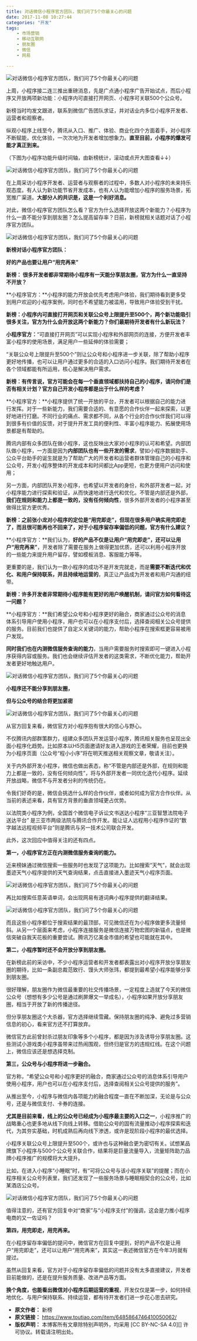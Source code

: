 ```yaml
---
title: 对话微信小程序官方团队，我们问了5个你最关心的问题
date: 2017-11-08 10:27:44
categories: "开发"
tags:
	- 市场营销
	- 移动互联网
	- 朋友圈
	- 微信
	- 网易

---
```


![对话微信小程序官方团队，我们问了5个你最关心的问题][5]

上周，小程序接二连三推出重磅消息，先是广点通小程序广告开始试点，而后小程序又开放两项新功能：小程序内可直接打开网页、小程序可关联500个公众号。

新榜当时均发文跟进，联系到微信广告团队求证，并对话业内多位小程序开发者、运营者和观察者。

纵观小程序上线至今，腾讯从入口、推广、体验、商业化四个方面着手，对小程序不断赋能，优化体验，一次次地为开发者增加想象力。**直至目前，小程序的爆发可能才真正到来。**

（下图为小程序功能升级时间轴，由新榜统计，滚动或点开大图查看↓↓）

![对话微信小程序官方团队，我们问了5个你最关心的问题][5 1]

在上周采访小程序开发者、运营者与观察者的过程中，多数人对小程序的未来持乐观态度。有人认为新功能节省开发成本，也有人认为能增加小程序的服务场景，拓宽推广渠道。**大部分人的共识是，这是一个利好消息。**

对此，微信小程序官方团队怎么看？官方为什么选择开放这两个新能力？小程序为什么一直不能分享到朋友圈？怎么提高留存率？日前，新榜就相关话题对话了小程序官方团队。

![对话微信小程序官方团队，我们问了5个你最关心的问题][5 2]

**新榜对话小程序官方团队：**

**好的产品也要让用户“用完再来”**

**新榜： 很多开发者都非常期待小程序有一天能分享朋友圈，官方为什么一直坚持不开放？**

**小程序官方：**小程序的能力开放会优先考虑用户体验，我们期待看到更多受到用户欢迎的小程序案例，同时也不希望能力被滥用，导致用户体验受到干扰。

**新榜：小程序内可直接打开网页和关联公众号上限提升至500个，两个新功能吸引很多关注，官方为什么会开放这两个新能力？你们最期待开发者有什么新玩法？**

**小程序官方：**“可直接打开网页”可以实现小程序和外部网页的连接，方便开发者丰富小程序的使用场景，满足用户一些延伸的体验需要；

“关联公众号上限提升至500个”则让公众号和小程序进一步关联，除了帮助小程序更好地传播，也可以让用户通过更多的合适的入口访问小程序。我们期待开发者在各个领域都能有所运用，核心是解决用户需求。

**新榜：有传言说，官方可能会在每一个垂直领域都扶持自己的小程序，请问你们是否有相关计划？官方自己开发小程序都是出于什么样的考虑？**

**小程序官方：**小程序提供了统一开放的平台，开发者可以根据自己的能力进行发挥。对于一些新能力，我们需要合适的、有意愿的合作伙伴一起来探索，以更好地进行打磨。不同行业的痛点、需求都不同，从各个行业的合作伙伴我们可以得到很多有价值的反馈，对于提升开发工具的便利性、丰富小程序能力、拓展使用场景都是有帮助的。

腾讯内部有众多团队在做小程序，这也反映出大家对小程序的认可和希望。内部团队做小程序，一方面是因为**内部团队也有一些开发的需求**，譬如小程序数据助手、公众平台助手的诞生就是为了帮助广大的开发者和运营者群体管理自己的小程序和公众号，开发小程序整体的开发成本和时间都比App更短，也更方便用户访问和使用；

另一方面，内部团队开发小程序，也希望以开发者的身份，和外部开发者一起，对小程序能力进行探索和验证，从而快速地进行迭代和优化。不管是内部还是外部，**我们在规则和能力上都是一致的，没有任何倾向性**，很多外部开发者的小程序甚至做得比官方更优秀。

**新榜：之前张小龙对小程序的定位是“用完即走”，但现在很多用户确实用完即走了，而且很可能再也不回来了，对于小程序留存率偏低的问题，官方有什么建议？**

**小程序官方：**我们认为，**好的产品不仅是让用户“用完即走”，还可以让用户“用完再来”**，开发者除了需要在服务上做得更加优质，还可以利用小程序开放的一些能力来提升用户留存，譬如模板消息、客服能力等等。

更重要的是，我们认为一款小程序的成功不是开发完就走，而是**需要不断迭代和优化、和用户保持联系，并且持续地运营的**，真正让产品成为开发者和用户沟通的纽带。

**新榜：许多开发者非常期待小程序能有更好的用户唤醒机制，请问官方如何看待这一问题？**

**小程序官方：**我们希望公众号和小程序更好的融合，商家通过公众号的消息体系引导用户使用小程序，用户也可以在小程序支付后，选择查阅相关公众号提供的服务。目前我们也提供了自定义关键词的能力，帮助小程序在搜索框更容易被用户发现。

**同时我们也在内测微信服务查询的能力**，当用户需要服务时搜索即可一键进入小程序获得内容或服务。我们也会继续评估开发者的这类需求，不断优化能力，帮助开发者更好地触达用户。

![对话微信小程序官方团队，我们问了5个你最关心的问题][5 2]

**小程序还不能分享到朋友圈，**

**但与公众号的结合将更加紧密**

![对话微信小程序官方团队，我们问了5个你最关心的问题][5 3]

从官方回复来看，微信官方对小程序抱有很大的信心与野心。

不仅腾讯内部群策群力，组建众多团队开发运营小程序，腾讯相关服务也呈现出全面小程序化趋势。比如原本以H5页面邀请好友进入游戏的王者荣耀，目前也更换为小程序页面（公众号“程小小序”将在明天推送相关观察文章，敬请关注）。

关于内外部开发小程序，微信也做出表态，称“不管是内部还是外部，在规则和能力上都是一致的，没有任何倾向性”，将与外部开发者一同优化迭代小程序。延续开放战略，微信不与开发者分利的传统仍在。

令我们好奇的是，微信会挑选什么样的合作伙伴，或者如何成为官方合作伙伴。从当前的表述来看，具有官方背景的垂直领域更占优势。

以法院类小程序为例，全国首个微信电子诉讼文书送达小程序“三亚智慧法院电子送达平台” 是三亚市两级法院与腾讯合作开发。能让证人远程用小程序作证的“数字越法远程视频平台”则是腾讯与另一技术公司联合开发。

此外，这次回应中值得关注的还有四点。

**第一，小程序官方正在内测微信服务查询的能力。**

近来榜妹通过微信搜索一些服务时也发现了这项能力。比如搜索“天气”，就会出现墨迹天气小程序提供的天气查询结果，点击直接进入墨迹天气小程序页面。

![对话微信小程序官方团队，我们问了5个你最关心的问题][5 4]

再比如搜索任意英语单词，会出现网易有道词典小程序提供的翻译结果。

![对话微信小程序官方团队，我们问了5个你最关心的问题][5 5]

而且这些小程序都位于搜索结果的最顶部，可见微信还在为小程序做更多流量倾斜。从另一个层面来考虑，小程序连接服务是微信连接万物宏图的新锚点，也是微信突破自我天花板的重要尝试。腾讯万亿美金市值的希望也可能就在其中。

**第二，小程序暂时还不会开放分享到朋友圈。**

在新榜此前的采访中，不少小程序运营者和开发者都表露出对小程序开放分享朋友圈的期待，比如一条副总裁范致行、馒头大师张玮，都提到最希望小程序能够分享到朋友圈。

很好理解，朋友圈作为微信最重要的社交传播场景，一定程度上造就了今天的微信公众号（想想有多少公号是通过刷屏爆文一举成名），小程序如果开放分享朋友圈，相当于开放了新的传播途径。

但分享朋友圈这个大杀器，官方选择继续雪藏。保持朋友圈的纯净、避免过多营销信息的初心，看来官方还不打算放弃。

微信官方此前曾封杀过朋友印象等多个小程序，都是因为涉及诱导分享朋友圈。这些测试小游戏类小程序虽带来过热闹围观，但终归是官方的违规红线。在这个问题上，微信应该还是想选择克制。

**第三，公众号与小程序将进一步融合。**

官方称，“希望公众号和小程序更好的融合，商家通过公众号的消息体系引导用户使用小程序，用户也可以在小程序支付后，选择查阅相关公众号提供的服务”。

从推出至今，小程序与微信内各项能力的融合程度一直在不断加深，无论是与公众号，还是与微信支付、卡券的连接。

**尤其是目前来看，线上的公众号已经成为小程序最主要的入口之一**，小程序推广的战略重心也更多地从线下向线上转移。借助公众号的固有流量推动小程序探索和迭代，为其夯实基础，时机成熟后再向线下渗透，或许是现阶段小程序的最优选择。

小程序关联公众号上限提升至500个，或许也与这种融合更为密切有关。试想某品牌旗下小程序与500个公众号关联合作，结果将是巨量流量导入，流量矩阵助力品牌小程序推广的规模将大大提升。

比如，在进入小程序“小睡眠”时，有“可将公众号与该小程序关联”的提醒；而在小程序相关公众号列表里，我们还发现了一些服务场景与睡眠相契合的公众号，比如某酒店公众号。

![对话微信小程序官方团队，我们问了5个你最关心的问题][5 6]

值得注意的，还有官方回复中对“商家”与“小程序支付”的强调，这会是力推小程序电商的又一佐证吗？

**第四，用完即走，用完再来。**

在小程序留存率偏低的提问中，微信官方在回复中提到，好的产品不仅是让用户“用完即走”，还可以让用户“用完再来”，其实这一表述微信官方在今年3月就有提过。

虽然从回复来看，官方对于小程序留存率偏低的问题并没有太多直接建议，开发者目前能做的，还是在提升服务质量、改进产品等方面。

**换个角度，也能看出微信对小程序后期运营的重视**，开发仅仅是第一步，如何持续地优化、与用户保持联系、持续运营，都有待开发者们进一步花心思去研究。


[5]: static/resources/crawler/VR6N-AEJA-JUJU.jpg
[5 1]: static/resources/crawler/FYYF-BJZF-ZVEN.jpg
[5 2]: static/resources/crawler/EUFB-NUBV-AJVQ.jpg
[5 3]: static/resources/crawler/FYUA-MUII-2ARA.jpg
[5 4]: static/resources/crawler/6V6J-RJYE-2YNA.jpg
[5 5]: static/resources/crawler/EV2I-Z2RB-RJ6Z.jpg
[5 6]: static/resources/crawler/363Y-YYQ7-RIBB.jpg
 *  **原文作者：** 新榜
 *  **原文链接：** https://www.toutiao.com/item/6485864746410050062/
 *  **版权声明：** 本博客所有文章除特别声明外，均采用 [CC BY-NC-SA 4.0][] 许可协议。转载请注明出处。
